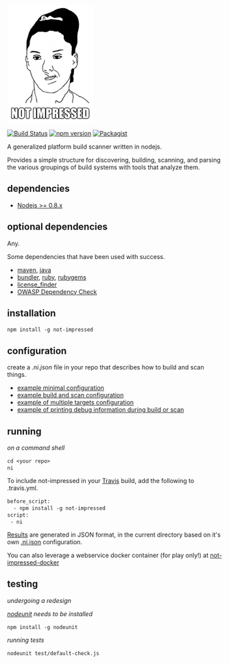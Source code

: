 ![Not Impressed](not-impressed.png)

[![Build Status](https://travis-ci.org/scottleedavis/not-impressed.svg)](https://travis-ci.org/scottleedavis/not-impressed)
[![npm version](https://badge.fury.io/js/not-impressed.svg)](http://badge.fury.io/js/not-impressed)
[![Packagist](https://img.shields.io/packagist/l/doctrine/orm.svg)](https://www.npmjs.com/package/not-impressed)

A generalized platform build scanner written in nodejs.

Provides a simple structure for discovering, building, scanning, and parsing the various groupings of build systems with tools that analyze them.

dependencies
------------

* [Nodejs >= 0.8.x](https://nodejs.org)

optional dependencies
---------------------

Any.

Some dependencies that have been used with success.
* [maven](https://maven.apache.org/download.cgi), [java](https://java.com/en/download/)
* [bundler](http://bundler.io/), [ruby](https://www.ruby-lang.org/en/), [rubygems](https://rubygems.org/)
* [license_finder](https://github.com/pivotal/LicenseFinder)
* [OWASP Dependency Check](https://www.owasp.org/index.php/OWASP_Dependency_Check)


installation
------------
```
npm install -g not-impressed
```

configuration
-------------

create a *.ni.json* file in your repo that describes how to build and scan things.

* [example minimal configuration](examples/min.json)
* [example build and scan configuration](examples/multi_build.json)
* [example of multiple targets configuration](examples/multi_target.json)
* [example of printing debug information during build or scan](examples/debug.json)

running
-------
*on a command shell*
```
cd <your repo>
ni
```

To include not-impressed in your [Travis](https://travis-ci.org/) build, add the following to .travis.yml.
```
before_script:
  - npm install -g not-impressed
script:
 - ni
```

[Results](results.json) are generated in JSON format, in the current directory based on it's own [.ni.json](.ni.json) configuration.

You can also leverage a webservice docker container (for play only!) at [not-impressed-docker](https://github.com/scottleedavis/not-impressed-docker)


testing
-------

*undergoing a redesign*

*[nodeunit](https://github.com/caolan/nodeunit) needs to be installed*
```
npm install -g nodeunit
```
*running tests*
```
nodeunit test/default-check.js
```
